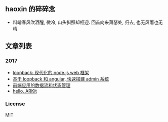 
## haoxin 的碎碎念

* 料峭春风吹酒醒, 微冷, 山头斜照却相迎. 回首向来萧瑟处, 归去, 也无风雨也无晴.

## 文章列表

### 2017

* [loopback: 现代化的 node.js web 框架](articles/2017-introducing-loopback-next.md)
* [基于 loopback 和 angular, 快速搭建 admin 系统](articles/2017-loopback-and-angular-admin.md)
* [前端应用的数据流和状态管理](articles/2017-front-end-data-flow-and-state-management.md)
* [hello, ARKit](articles/2017-arkit-hello-world.md)

### License
MIT
